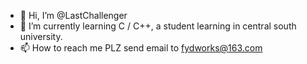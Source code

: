 - 👋 Hi, I’m @LastChallenger
- 🌱 I’m currently learning C / C++, a student learning in central south university.
- 📫 How to reach me    PLZ send email to fydworks@163.com


<!---
LastChallenger/LastChallenger is a ✨ special ✨ repository because its `README.md` (this file) appears on your GitHub profile.
You can click the Preview link to take a look at your changes.
--->
